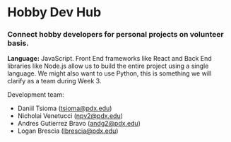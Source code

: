 # Hobby Dev Hub

### Connect hobby developers for personal projects on volunteer basis.

**Language:** JavaScript. Front End frameworks like React and Back End libraries like Node.js allow us to build the entire project using a single language. We might also want to use Python, this is something we will clarify as a team during Week 3.

Development team: 
* Daniil Tsioma (tsioma@pdx.edu)
* Nicholai Venetucci (npv2@pdx.edu)
* Andres Gutierrez Bravo (andg2@pdx.edu)
* Logan Brescia (lbrescia@pdx.edu)
